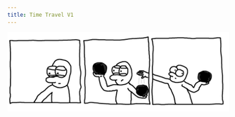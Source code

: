 ```yaml
---
title: Time Travel V1
---
```


<img src="/comic/timeTravelV1.png" alt="Time Travel V1" title="But where did it come from?">